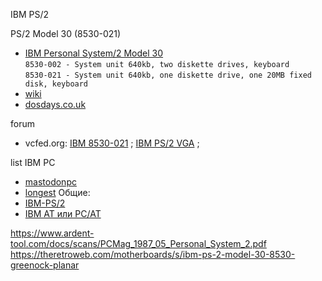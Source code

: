 IBM PS/2

PS/2 Model 30 (8530-021)
- [IBM Personal System/2 Model 30](http://ps-2.kev009.com/pcpartnerinfo/ctstips/7492.htm)  
  `8530-002 - System unit 640kb, two diskette drives, keyboard`\
  `8530-021 - System unit 640kb, one diskette drive, one 20MB fixed disk, keyboard`
- [wiki](https://en.wikipedia.org/wiki/IBM_PS/2_Model_30)
- [dosdays.co.uk](https://www.dosdays.co.uk/computers/IBM%20PS2%20Model%2030/ibm_ps2_model_30.php)

forum
- vcfed.org: [IBM 8530-021](https://forum.vcfed.org/index.php?threads/ibm-model-8530-021-help.74601/) ; [IBM PS/2 VGA](https://forum.vcfed.org/index.php?threads/ibm-ps-2-vga-display-adapter.1243307/) ;

list IBM PC  
- [mastodonpc](https://mastodonpc.tripod.com/ibm/type.html)
- [longest](https://mastodonpc.tripod.com/ibm/longest.html)
Общие:
- [IBM-PS/2](https://en.wikipedia.org/wiki/IBM_PS/2)
- [IBM AT или PC/AT](https://en.wikipedia.org/wiki/IBM_Personal_Computer_AT)

 
https://www.ardent-tool.com/docs/scans/PCMag_1987_05_Personal_System_2.pdf
https://theretroweb.com/motherboards/s/ibm-ps-2-model-30-8530-greenock-planar

